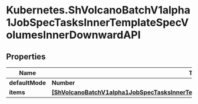 # Kubernetes.ShVolcanoBatchV1alpha1JobSpecTasksInnerTemplateSpecVolumesInnerDownwardAPI

## Properties

Name | Type | Description | Notes
------------ | ------------- | ------------- | -------------
**defaultMode** | **Number** |  | [optional] 
**items** | [**[ShVolcanoBatchV1alpha1JobSpecTasksInnerTemplateSpecVolumesInnerDownwardAPIItemsInner]**](ShVolcanoBatchV1alpha1JobSpecTasksInnerTemplateSpecVolumesInnerDownwardAPIItemsInner.md) |  | [optional] 


